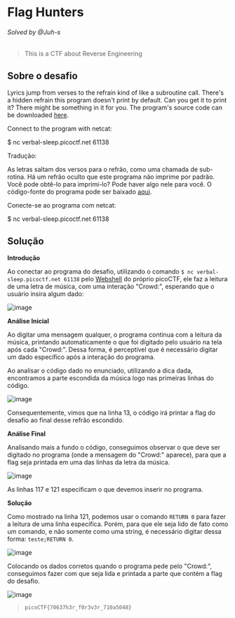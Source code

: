 # Flag Hunters
###### Solved by @Juh-s
>This is a CTF about Reverse Engineering
## Sobre o desafio
Lyrics jump from verses to the refrain kind of like a subroutine call. There's a hidden refrain this program doesn't print by default. Can you get it to print it? There might be something in it for you.
The program's source code can be downloaded [here](https://challenge-files.picoctf.net/c_verbal_sleep/9ae83ffa696e29c2b57d0373cb616bc097de3dda1e87e4780273e13de712abb6/lyric-reader.py).

Connect to the program with netcat:

$ nc verbal-sleep.picoctf.net 61138

Tradução:

As letras saltam dos versos para o refrão, como uma chamada de sub-rotina. Há um refrão oculto que este programa não imprime por padrão. Você pode obtê-lo para imprimi-lo? Pode haver algo nele para você. O código-fonte do programa pode ser baixado [aqui](https://challenge-files.picoctf.net/c_verbal_sleep/9ae83ffa696e29c2b57d0373cb616bc097de3dda1e87e4780273e13de712abb6/lyric-reader.py).

Conecte-se ao programa com netcat:

$ nc verbal-sleep.picoctf.net 61138

## Solução
**Introdução**

Ao conectar ao programa do desafio, utilizando o comando `$ nc verbal-sleep.picoctf.net 61138` pelo [Webshell](https://webshell.picoctf.org/) do próprio picoCTF, ele faz a leitura de uma letra de música, com uma interação "Crowd:", esperando que o usuário insira algum dado:

![image](https://github.com/user-attachments/assets/b8272bae-56fa-4ffa-869f-7643de5e2c67)

**Análise Inicial**

Ao digitar uma mensagem qualquer, o programa continua com a leitura da música, printando automaticamente o que foi digitado pelo usuário na tela após cada "Crowd:".
Dessa forma, é perceptível que é necessário digitar um dado específico após a interação do programa.

Ao analisar o código dado no enunciado, utilizando a dica dada, encontramos a parte escondida da música logo nas primeiras linhas do código.

![image](https://github.com/user-attachments/assets/74902ede-afb9-4dbd-ad48-4b7be7d34e65)

Consequentemente, vimos que na linha 13, o código irá printar a flag do desafio ao final desse refrão escondido.

**Análise Final**

Analisando mais a fundo o código, conseguimos observar o que deve ser digitado no programa (onde a mensagem do "Crowd:" aparece), para que a flag seja printada em uma das linhas da letra da música.

![image](https://github.com/user-attachments/assets/a636678a-8c1d-4a0c-a878-4941b174f793)

As linhas 117 e 121 especificam o que devemos inserir no programa.

**Solução**

Como mostrado na linha 121, podemos usar o comando `RETURN 0` para fazer a leitura de uma linha específica. Porém, para que ele seja lido de fato como um comando, e não somente como uma string, é necessário digitar dessa forma: `teste;RETURN 0`.

![image](https://github.com/user-attachments/assets/4da8f99d-28fe-4fa6-9f38-8ffa93ce466f)

Colocando os dados corretos quando o programa pede pelo "Crowd:", conseguimos fazer com que seja lida e printada a parte que contém a flag do desafio.

![image](https://github.com/user-attachments/assets/04c041f2-4d5b-4129-8e27-06c042cc453e)

>`picoCTF{70637h3r_f0r3v3r_710a5048}`

